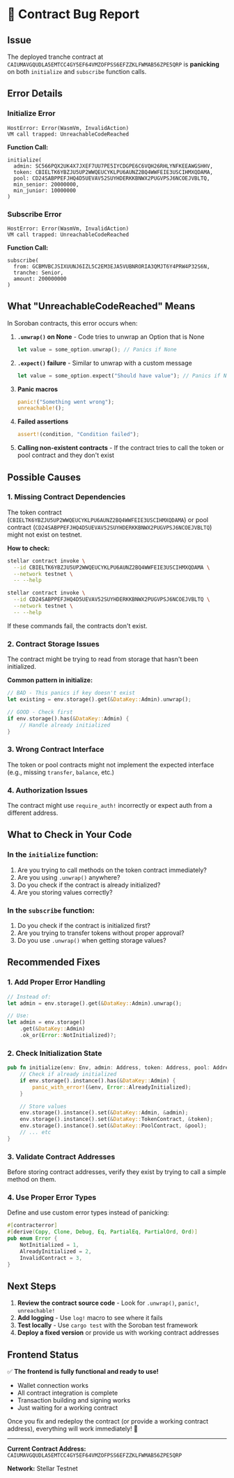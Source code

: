 # 🐛 Contract Bug Report

## Issue
The deployed tranche contract at `CAIUMAVGQUDLA5EMTCC4GY5EF64VMZOFPSS6EFZZKLFWMAB56ZPE5QRP` is **panicking** on both `initialize` and `subscribe` function calls.

## Error Details

### Initialize Error
```
HostError: Error(WasmVm, InvalidAction)
VM call trapped: UnreachableCodeReached
```

**Function Call:**
```
initialize(
  admin: SC566PQX2UK4X7JXEF7UU7PE5IYCDGPE6C6VQH26RHLYNFKEEAWGSHHV,
  token: CBIELTK6YBZJU5UP2WWQEUCYKLPU6AUNZ2BQ4WWFEIE3USCIHMXQDAMA,
  pool: CD24SABPPEFJHQ4D5UEVAV52SUYHDERKKBNWX2PUGVPSJ6NCOEJVBLTQ,
  min_senior: 20000000,
  min_junior: 10000000
)
```

### Subscribe Error
```
HostError: Error(WasmVm, InvalidAction)
VM call trapped: UnreachableCodeReached
```

**Function Call:**
```
subscribe(
  from: GCBMVBCJSIXUUNJ6IZL5C2EM3EJA5VUBNRORIA3QMJT6Y4PRW4P32S6N,
  tranche: Senior,
  amount: 200000000
)
```

## What "UnreachableCodeReached" Means

In Soroban contracts, this error occurs when:

1. **`.unwrap()` on None** - Code tries to unwrap an Option that is None
   ```rust
   let value = some_option.unwrap(); // Panics if None
   ```

2. **`.expect()` failure** - Similar to unwrap with a custom message
   ```rust
   let value = some_option.expect("Should have value"); // Panics if None
   ```

3. **Panic macros**
   ```rust
   panic!("Something went wrong");
   unreachable!();
   ```

4. **Failed assertions**
   ```rust
   assert!(condition, "Condition failed");
   ```

5. **Calling non-existent contracts** - If the contract tries to call the token or pool contract and they don't exist

## Possible Causes

### 1. Missing Contract Dependencies
The token contract (`CBIELTK6YBZJU5UP2WWQEUCYKLPU6AUNZ2BQ4WWFEIE3USCIHMXQDAMA`) or pool contract (`CD24SABPPEFJHQ4D5UEVAV52SUYHDERKKBNWX2PUGVPSJ6NCOEJVBLTQ`) might not exist on testnet.

**How to check:**
```bash
stellar contract invoke \
  --id CBIELTK6YBZJU5UP2WWQEUCYKLPU6AUNZ2BQ4WWFEIE3USCIHMXQDAMA \
  --network testnet \
  -- --help

stellar contract invoke \
  --id CD24SABPPEFJHQ4D5UEVAV52SUYHDERKKBNWX2PUGVPSJ6NCOEJVBLTQ \
  --network testnet \
  -- --help
```

If these commands fail, the contracts don't exist.

### 2. Contract Storage Issues
The contract might be trying to read from storage that hasn't been initialized.

**Common pattern in initialize:**
```rust
// BAD - This panics if key doesn't exist
let existing = env.storage().get(&DataKey::Admin).unwrap();

// GOOD - Check first
if env.storage().has(&DataKey::Admin) {
    // Handle already initialized
}
```

### 3. Wrong Contract Interface
The token or pool contracts might not implement the expected interface (e.g., missing `transfer`, `balance`, etc.)

### 4. Authorization Issues
The contract might use `require_auth!` incorrectly or expect auth from a different address.

## What to Check in Your Code

### In the `initialize` function:
1. Are you trying to call methods on the token contract immediately?
2. Are you using `.unwrap()` anywhere?
3. Do you check if the contract is already initialized?
4. Are you storing values correctly?

### In the `subscribe` function:
1. Do you check if the contract is initialized first?
2. Are you trying to transfer tokens without proper approval?
3. Do you use `.unwrap()` when getting storage values?

## Recommended Fixes

### 1. Add Proper Error Handling
```rust
// Instead of:
let admin = env.storage().get(&DataKey::Admin).unwrap();

// Use:
let admin = env.storage()
    .get(&DataKey::Admin)
    .ok_or(Error::NotInitialized)?;
```

### 2. Check Initialization State
```rust
pub fn initialize(env: Env, admin: Address, token: Address, pool: Address, min_senior: i128, min_junior: i128) {
    // Check if already initialized
    if env.storage().instance().has(&DataKey::Admin) {
        panic_with_error!(&env, Error::AlreadyInitialized);
    }

    // Store values
    env.storage().instance().set(&DataKey::Admin, &admin);
    env.storage().instance().set(&DataKey::TokenContract, &token);
    env.storage().instance().set(&DataKey::PoolContract, &pool);
    // ... etc
}
```

### 3. Validate Contract Addresses
Before storing contract addresses, verify they exist by trying to call a simple method on them.

### 4. Use Proper Error Types
Define and use custom error types instead of panicking:
```rust
#[contracterror]
#[derive(Copy, Clone, Debug, Eq, PartialEq, PartialOrd, Ord)]
pub enum Error {
    NotInitialized = 1,
    AlreadyInitialized = 2,
    InvalidContract = 3,
}
```

## Next Steps

1. **Review the contract source code** - Look for `.unwrap()`, `panic!`, `unreachable!`
2. **Add logging** - Use `log!` macro to see where it fails
3. **Test locally** - Use `cargo test` with the Soroban test framework
4. **Deploy a fixed version** or provide us with working contract addresses

## Frontend Status

✅ **The frontend is fully functional and ready to use!**
- Wallet connection works
- All contract integration is complete
- Transaction building and signing works
- Just waiting for a working contract

Once you fix and redeploy the contract (or provide a working contract address), everything will work immediately! 🚀

---

**Current Contract Address:**
`CAIUMAVGQUDLA5EMTCC4GY5EF64VMZOFPSS6EFZZKLFWMAB56ZPE5QRP`

**Network:** Stellar Testnet
